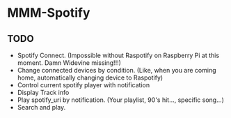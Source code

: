 # MMM-Spotify

## TODO
- Spotify Connect. (Impossible without Raspotify on Raspberry Pi at this moment. Damn Widevine missing!!!)
- Change connected devices by condition. (Like, when you are coming home, automatically changing device to Raspotify)
- Control current spotify player with notification
- Display Track info
- Play spotify_uri by notification. (Your playlist, 90's hit..., specific song...)
- Search and play.
